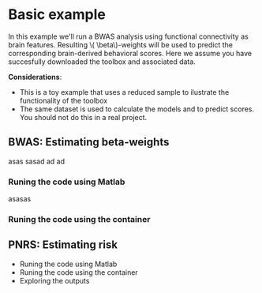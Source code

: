 <script type="text/javascript"
        src="https://cdnjs.cloudflare.com/ajax/libs/mathjax/2.7.0/MathJax.js?config=TeX-AMS_CHTML"></script>
# Basic example 
In this example we'll run a BWAS analysis using functional connectivity as brain features. Resulting \\( \beta\\)-weights will be used to predict the corresponding brain-derived behavioral scores. Here we assume you have succesfully downloaded the toolbox and associated data. 

**Considerations**:

- This is a toy example that uses a reduced sample to ilustrate the functionality of the toolbox
- The same dataset is used to calculate the models and to predict scores. You should not do this in a real project.


## BWAS: Estimating beta-weights
asas sasad ad ad 
### Runing the code using Matlab
asasas
### Runing the code using the container


## PNRS: Estimating risk
- Runing the code using Matlab
- Runing the code using the container
- Exploring the outputs